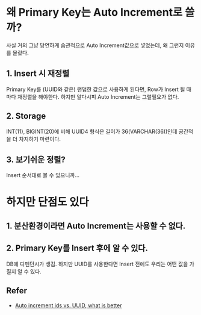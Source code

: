# 왜 Primary Key는 Auto Increment로 쓸까?

사실 거의 그냥 당연하게 습관적으로 Auto Increment값으로 넣었는데, 왜 그런지 이유를 몰랐다.

## 1. Insert 시 재정렬  

Primary Key를 (UUID와 같은) 랜덤한 값으로 사용하게 된다면, Row가 Insert 될 때마다 재정렬을 해야한다. 하지만 알다시피 Auto Increment는 그럴필요가 없다.

## 2. Storage  

INT(11), BIGINT(20)에 비해 UUID4 형식은 길이가 36(VARCHAR(36))인데 공간적을 더 차지하기 마련이다.

## 3. 보기쉬운 정렬?  

Insert 순서대로 볼 수 있으니까...

# 하지만 단점도 있다

## 1. 분산환경이라면 Auto Increment는 사용할 수 없다.

## 2. Primary Key를 Insert 후에 알 수 있다.  

DB에 디펜던시가 생김. 하지만 UUID를 사용한다면 Insert 전에도 우리는 어떤 값을 가질지 알 수 있다.


## Refer

- [Auto increment ids vs. UUID, what is better](https://medium.com/@Mareks_082/auto-increment-keys-vs-uuid-a74d81f7476a)
